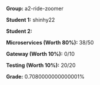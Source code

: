 **Group:** a2-ride-zoomer

**Student 1:**  shinhy22

**Student 2:**  

**Microservices (Worth 80%):**  38/50

**Gateway (Worth 10%):**  0/10

**Testing (Worth 10%):**  20/20

**Grade:**  0.7080000000000001%

